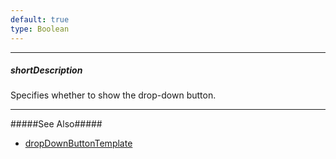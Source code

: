 ```yaml
---
default: true
type: Boolean
---
```

---
##### shortDescription
Specifies whether to show the drop-down button.

---
#####See Also#####
- [dropDownButtonTemplate](/api-reference/10%20UI%20Widgets/dxDropDownEditor/1%20Configuration/dropDownButtonTemplate.md '{basewidgetpath}/Configuration/#dropDownButtonTemplate')